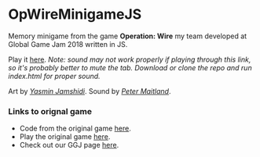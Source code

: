 # OpWireMinigameJS

Memory minigame from the game **Operation: Wire** my team developed at Global Game Jam 2018 written in JS.

Play it [here](https://devdudesami.github.io/OpWireMinigameJS/). *Note: sound may not work properly if playing through this link, so it's probably better to mute the tab. Download or clone the repo and run index.html for proper sound.*

Art by *[Yasmin Jamshidi](https://github.com/Yasmojam)*. Sound by *[Peter Maitland](https://github.com/pmaitland)*.

### Links to orignal game
- Code from the original game [here](https://github.com/DevdudeSami/GUEmail_GGJ).
- Play the original game [here](https://dasha1362.itch.io/operation-wire).
- Check out our GGJ page [here](https://globalgamejam.org/2018/games/operation-wire).
